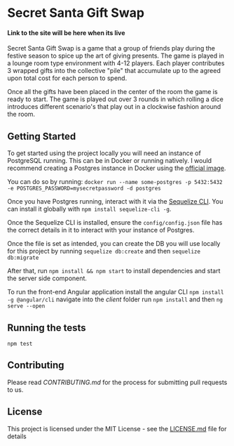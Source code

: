 # Secret Santa Gift Swap

#### Link to the site will be here when its live

Secret Santa Gift Swap is a game that a group of friends play during the festive season to spice up the art of giving presents. The game is played in a lounge room type environment with 4-12 players. Each player contributes 3 wrapped gifts into the collective "pile" that accumulate up to the agreed upon total cost for each person to spend.

Once all the gifts have been placed in the center of the room the game is ready to start. The game is played out over 3 rounds in which rolling a dice introduces different scenario's that play out in a clockwise fashion around the room.

## Getting Started

To get started using the project locally you will need an instance of PostgreSQL running. This can be in Docker or running natively. I would recommend creating a Postgres instance in Docker using the [official image](https://hub.docker.com/_/postgres/).

You can do so by running: `docker run --name some-postgres -p 5432:5432 -e POSTGRES_PASSWORD=mysecretpassword -d postgres`

Once you have Postgres running, interact with it via the [Sequelize CLI](https://www.npmjs.com/package/sequelize-cli). You can install it globally with `npm install sequelize-cli -g`.

Once the Sequelize CLI is installed, ensure the `config/config.json` file has the correct details in it to interact with your instance of Postgres.

Once the file is set as intended, you can create the DB you will use locally for this project by running `sequelize db:create` and then `sequelize db:migrate`

After that, run `npm install && npm start` to install dependencies and start the server side component.

To run the front-end Angular application install the angular CLI `npm install -g @angular/cli` navigate into the *client* folder run `npm install` and then `ng serve --open`

## Running the tests

`npm test`

## Contributing

Please read *CONTRIBUTING.md* for the process for submitting pull requests to us.

## License

This project is licensed under the MIT License - see the [LICENSE.md](LICENSE.md) file for details
